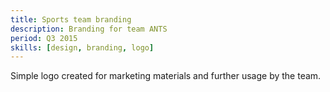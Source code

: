 ```yaml
---
title: Sports team branding
description: Branding for team ANTS
period: Q3 2015
skills: [design, branding, logo]
---
```


Simple logo created for marketing materials and further usage by the team.